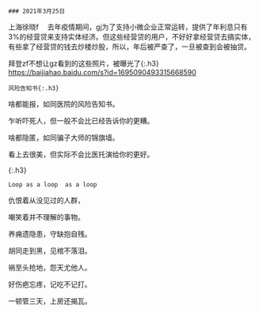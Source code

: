 ```tip
### 2021年3月25日
```

上海徐晓f
　去年疫情期间，gj为了支持小微企业正常运转，提供了年利息只有3%的经营贷来支持实体经济。但这些经营贷的用户，不好好拿经营贷去搞实体，有些拿了经营贷的钱去炒楼炒股，所以，年后被严查了，一旦被查到会被抽贷。

拜登zf不想让gz看到的这些照片，被曝光了{:.h3}
<https://baijiahao.baidu.com/s?id=1695090493315668590>

```warning
风险告知书{:.h3}
```
啥都能报，如同医院的风险告知书。

乍听吓死人，但一般不会比已经告诉你的更糟。

啥都隐匿，如同骗子大师的锦旗墙。

看上去很美，但实际不会比医托演给你的更好。

{:.h3}
```note
Loop as a loop  as a loop
```
仇恨着从没见过的人群，

嘲笑着并不理解的事物。

养痈遗隐患，守缺抱自残。

胡同走到黑，见棺不落泪。

祸至头抢地，怨天尤他人。

好伤疤忘疼，记吃不记打。

一顿管三天，上房还揭瓦。
